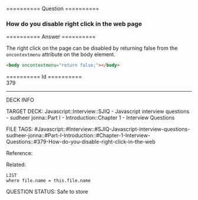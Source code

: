 ========== Question ==========  

### How do you disable right click in the web page  

========== Answer ==========  

The right click on the page can be disabled by returning false from the
`oncontextmenu` attribute on the body element.

```html
<body oncontextmenu="return false;"></body>
```

========== Id ==========  
379

---

DECK INFO

TARGET DECK: Javascript::Interview::SJIQ - Javascript interview questions - sudheer jonna::Part I - Introduction::Chapter 1 - Interview Questions

FILE TAGS: #Javascript::#Interview::#SJIQ-Javascript-interview-questions-sudheer-jonna::#Part-I-Introduction::#Chapter-1-Interview-Questions::#379-How-do-you-disable-right-click-in-the-web

Reference:

Related:

```dataview
LIST
where file.name = this.file.name
```

QUESTION STATUS: Safe to store

